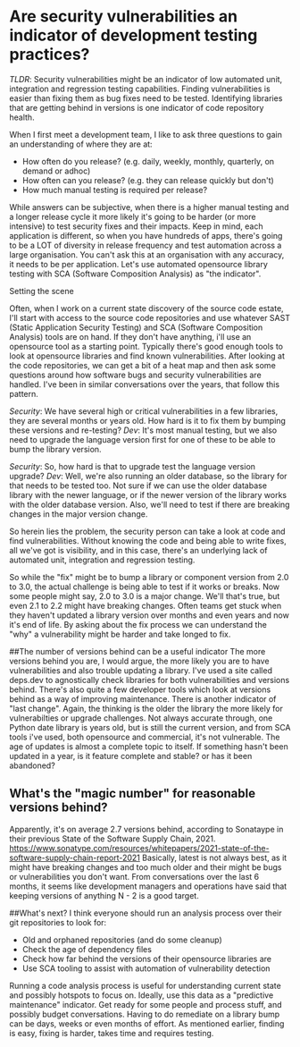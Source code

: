 # Are security vulnerabilities an indicator of development testing practices?

*TLDR*: Security vulnerabilities might be an indicator of low automated unit, integration and regression testing capabilities. Finding vulnerabilities is easier than fixing them as bug fixes need to be tested.  Identifying libraries that are getting behind in versions is one indicator of code repository health.

When I first meet a development team, I like to ask three questions to gain an understanding of where they are at:
- How often do you release? (e.g. daily, weekly, monthly, quarterly, on demand or adhoc)
- How often can you release? (e.g. they can release quickly but don't)
- How much manual testing is required per release?

While answers can be subjective, when there is a higher manual testing and a longer release cycle it more likely it's going to be harder (or more intensive) to test security fixes and their impacts.
Keep in mind, each application is different, so when you have hundreds of apps, there's going to be a LOT of diversity in release frequency and test automation across a large organisation.  You can't ask this at an organisation with any accuracy, it needs to be per application.
Let's use automated opensource library testing with SCA (Software Composition Analysis) as "the indicator".

Setting the scene

Often, when I work on a current state discovery of the source code estate, I'll start with access to the source code repositories and use whatever SAST (Static Application Security Testing) and SCA (Software Composition Analysis) tools are on hand. If they don't have anything, i'll use an opensource tool as a starting point. Typically there's good enough tools to look at opensource libraries and find known vulnerabilities.
After looking at the code repositories, we can get a bit of a heat map and then ask some questions around how software bugs and security vulnerabilities are handled.
I've been in similar conversations over the years, that follow this pattern.

*Security*: We have several high or critical vulnerabilities in a few libraries, they are several months or years old. How hard is it to fix them by bumping these versions and re-testing?
*Dev*: It's most manual testing, but we also need to upgrade the language version first for one of these to be able to bump the library version.

*Security*: So, how hard is that to upgrade test the language version upgrade?
*Dev*: Well, we're also running an older database, so the library for that needs to be tested too. Not sure if we can use the older database library with the newer language, or if the newer version of the library works with the older database version. Also, we'll need to test if there are breaking changes in the major version change.

So herein lies the problem, the security person can take a look at code and find vulnerabilities. Without knowing the code and being able to write fixes, all we've got is visibility, and in this case, there's an underlying lack of automated unit, integration and regression testing.

So while the "fix" might be to bump a library or component version from 2.0 to 3.0, the actual challenge is being able to test if it works or breaks.
Now some people might say, 2.0 to 3.0 is a major change. We'll that's true, but even 2.1 to 2.2 might have breaking changes. Often teams get stuck when they haven't updated a library version over months and even years and now it's end of life.
By asking about the fix process we can understand the "why" a vulnerability might be harder and take longed to fix.

##The number of versions behind can be a useful indicator
The more versions behind you are, I would argue, the more likely you are to have vulnerabilities and also trouble updating a library. I've used a site called deps.dev to agnostically check libraries for both vulnerabilities and versions behind. There's also quite a few developer tools which look at versions behind as a way of improving maintenance.
There is another indicator of "last change". Again, the thinking is the older the library the more likely for vulnerabilties or upgrade challenges. Not always accurate through, one Python date library is years old, but is still the current version, and from SCA tools i've used, both opensource and commercial, it's not vulnerable.
The age of updates is almost a complete topic to itself. If something hasn't been updated in a year, is it feature complete and stable? or has it been abandoned?

## What's the "magic number" for reasonable versions behind?
Apparently, it's on average 2.7 versions behind, according to Sonataype in their previous State of the Software Supply Chain, 2021.
https://www.sonatype.com/resources/whitepapers/2021-state-of-the-software-supply-chain-report-2021
Basically, latest is not always best, as it might have breaking changes and too much older and their might be bugs or vulnerabilities you don't want.
From conversations over the last 6 months, it seems like development managers and operations have said that keeping versions of anything N - 2 is a good target.

##What's next?
I think everyone should run an analysis process over their git repositories to look for:
- Old and orphaned repositories (and do some cleanup)
- Check the age of dependency files
- Check how far behind the versions of their opensource libraries are
- Use SCA tooling to assist with automation of vulnerability detection

Running a code analysis process is useful for understanding current state and possibly hotspots to focus on. Ideally, use this data as a "predictive maintenance" indicator.
Get ready for some people and process stuff, and possibly budget conversations. Having to do remediate on a library bump can be days, weeks or even months of effort.
As mentioned earlier, finding is easy, fixing is harder, takes time and requires testing.
